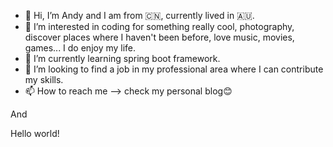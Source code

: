 - 👋 Hi, I’m Andy and I am from :cn:, currently lived in 🇦🇺.
- 👀 I’m interested in coding for something really cool, photography, discover places where I haven't been before, love music, movies, games... I do enjoy my life.
- 🌱 I’m currently learning spring boot framework.
- 💞️ I’m looking to find a job in my professional area where I can contribute my skills.
- 📫 How to reach me --> check my personal blog😊

And

Hello world!

<!---
JinchuanL/JinchuanL is a ✨ special ✨ repository because its `README.md` (this file) appears on your GitHub profile.
You can click the Preview link to take a look at your changes.
--->
